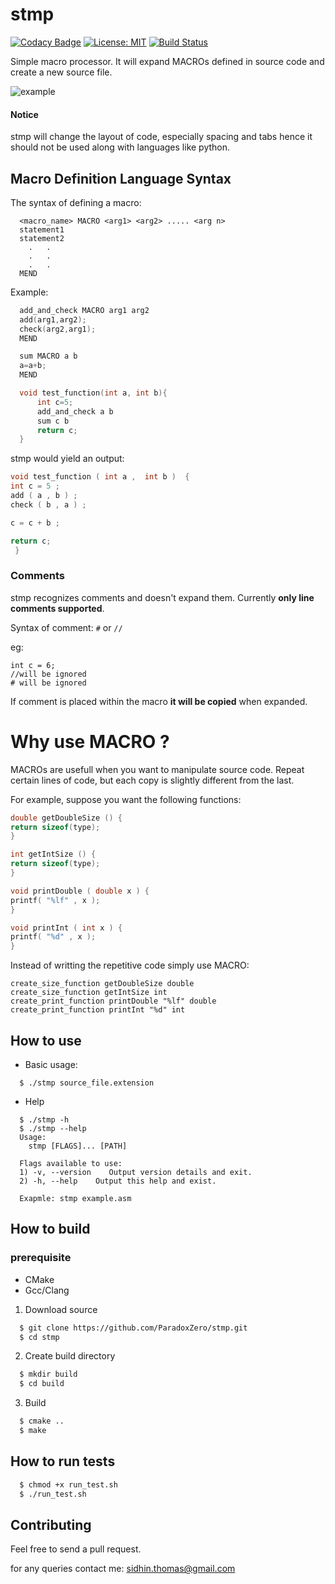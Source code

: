 # stmp
[![Codacy Badge](https://api.codacy.com/project/badge/Grade/d89bb42013a048638ed47b9adc371692)](https://www.codacy.com/app/ParadoxZero/stmp?utm_source=github.com&utm_medium=referral&utm_content=ParadoxZero/stmp&utm_campaign=badger)
[![License: MIT](https://img.shields.io/badge/License-MIT-yellow.svg)](https://opensource.org/licenses/MIT) [![Build Status](https://travis-ci.org/ParadoxZero/stmp.svg?branch=master)](https://travis-ci.org/ParadoxZero/stmp)

Simple macro processor. It will expand MACROs defined in source code and create a new source file.

![example](https://media.giphy.com/media/l0IylQXXjX4IvOPAs/giphy.gif)
#### Notice
stmp will change the layout of code, especially spacing and tabs hence it should not be used along with languages like python.

## Macro Definition Language Syntax

The syntax of defining a macro:

```
  <macro_name> MACRO <arg1> <arg2> ..... <arg n>
  statement1
  statement2
    .   .
    .   .
    .   .
  MEND
```

Example:

```c
  add_and_check MACRO arg1 arg2
  add(arg1,arg2);
  check(arg2,arg1);
  MEND

  sum MACRO a b
  a=a+b;
  MEND

  void test_function(int a, int b){
      int c=5;
      add_and_check a b
      sum c b
      return c;
  }
```

stmp would yield an output:
```c
void test_function ( int a ,  int b )  {  
int c = 5 ;  
add ( a , b ) ;
check ( b , a ) ; 

c = c + b ;

return c; 
 }  
```
### Comments

stmp recognizes comments and doesn't expand them.
Currently **only line comments supported**.

Syntax of comment:
  `#` or `//`

eg:
```
int c = 6;
//will be ignored
# will be ignored
```

If comment is placed within the macro **it will be copied** when expanded.

# Why use MACRO ?

MACROs are usefull when you want to manipulate source code. Repeat certain lines of code, but each copy is slightly different from the last.

For example, suppose you want the following functions:
```cpp
double getDoubleSize () { 
return sizeof(type); 
} 

int getIntSize () { 
return sizeof(type); 
} 

void printDouble ( double x ) { 
printf( "%lf" , x ); 
} 

void printInt ( int x ) { 
printf( "%d" , x ); 
} 
```

Instead of writting the repetitive code simply use MACRO:

```
create_size_function getDoubleSize double
create_size_function getIntSize int
create_print_function printDouble "%lf" double
create_print_function printInt "%d" int
```
 
## How to use

* Basic usage:
```
  $ ./stmp source_file.extension
```

* Help
```
  $ ./stmp -h
  $ ./stmp --help
  Usage:
    stmp [FLAGS]... [PATH]

  Flags available to use:
  1) -v, --version    Output version details and exit.
  2) -h, --help    Output this help and exist.

  Exapmle: stmp example.asm
```
## How to build

### prerequisite

* CMake
* Gcc/Clang

1) Download source

```bash
  $ git clone https://github.com/ParadoxZero/stmp.git
  $ cd stmp
```

2) Create build directory
```bash
  $ mkdir build  
  $ cd build
```

3) Build
```bash
  $ cmake ..
  $ make
```

## How to run tests

```bash
  $ chmod +x run_test.sh
  $ ./run_test.sh
```
## Contributing

Feel free to send a pull request.

for any queries contact me: sidhin.thomas@gmail.com
